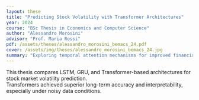 ```yaml
---
layout: these
title: "Predicting Stock Volatility with Transformer Architectures"
year: 2024
course: "BSc Thesis in Economics and Computer Science"
author: "Alessandro Morosini"
advisor: "Prof. Maria Rossi"
pdf: /assets/theses/alessandro_morosini_bemacs_24.pdf
cover: /assets/img/theses/alessandro_morosini_bemacs_24.jpg
summary: "Exploring temporal attention mechanisms for improved financial time series prediction."
---
```


This thesis compares LSTM, GRU, and Transformer-based architectures for stock market volatility prediction.  
Transformers achieved superior long-term accuracy and interpretability, especially under noisy data conditions.
